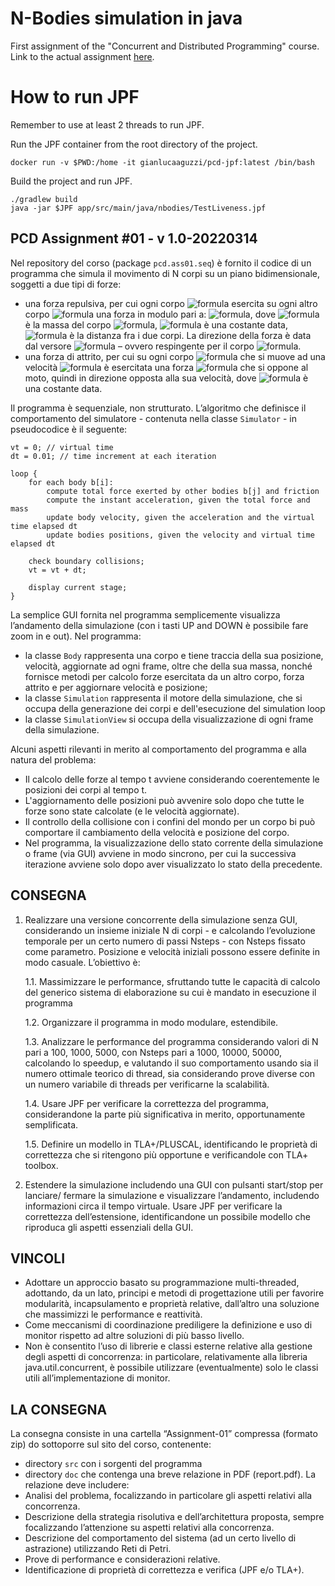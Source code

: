 ﻿# N-Bodies simulation in java
First assignment of the "Concurrent and Distributed Programming" course.
Link to the actual assignment [here](https://docs.google.com/document/d/1B-ml9PS-QT1tR6n2N3txTTiVUJ9IpF49cORrhTrtHAQ/edit).

# How to run JPF
Remember to use at least 2 threads to run JPF.

Run the JPF container from the root directory of the project.
```
docker run -v $PWD:/home -it gianlucaaguzzi/pcd-jpf:latest /bin/bash
```

Build the project and run JPF.
```
./gradlew build
java -jar $JPF app/src/main/java/nbodies/TestLiveness.jpf
```

## PCD Assignment #01 - v 1.0-20220314

Nel repository del corso (package `pcd.ass01.seq`) è fornito il codice di un programma che simula il movimento di N corpi su un piano bidimensionale, soggetti a due tipi di forze:
-   una forza repulsiva, per cui ogni corpo ![formula](https://render.githubusercontent.com/render/math?math=\color{white}b_i) esercita su ogni altro corpo ![formula](https://render.githubusercontent.com/render/math?math=\color{white}b_j) una forza in modulo pari a: ![formula](https://render.githubusercontent.com/render/math?math=\color{white}F_{ij}=K_{rep}\cdot\dfrac{m_i}{d_{ij}^2}), dove ![formula](https://render.githubusercontent.com/render/math?math=\color{white}m_i) è la massa del corpo ![formula](https://render.githubusercontent.com/render/math?math=\color{white}b_i), ![formula](https://render.githubusercontent.com/render/math?math=\color{white}K_{rep}) è una costante data, ![formula](https://render.githubusercontent.com/render/math?math=\color{white}d_{ij}) è la distanza fra i due corpi. La direzione della forza è data dal versore ![formula](https://render.githubusercontent.com/render/math?math=\color{white}(b_j-b_i)) – ovvero respingente per il corpo ![formula](https://render.githubusercontent.com/render/math?math=\color{white}b_j).
-   una forza di attrito, per cui su ogni corpo ![formula](https://render.githubusercontent.com/render/math?math=\color{white}b_i) che si muove ad una velocità ![formula](https://render.githubusercontent.com/render/math?math=\color{white}v_i) è esercitata una forza ![formula](https://render.githubusercontent.com/render/math?math=\color{white}FR_i=-K_{fri}\cdot{v_i}) che si oppone al moto, quindi in direzione opposta alla sua velocità, dove ![formula](https://render.githubusercontent.com/render/math?math=\color{white}K_{fri}) è una costante data.

Il programma è sequenziale, non strutturato. L’algoritmo che definisce il comportamento del simulatore - contenuta nella classe `Simulator` - in pseudocodice è il seguente:
```
vt = 0; // virtual time
dt = 0.01; // time increment at each iteration

loop {
	for each body b[i]:
        compute total force exerted by other bodies b[j] and friction
        compute the instant acceleration, given the total force and mass
        update body velocity, given the acceleration and the virtual time elapsed dt
        update bodies positions, given the velocity and virtual time elapsed dt
	
	check boundary collisions;
	vt = vt + dt;
	
	display current stage;
}
```
La semplice GUI fornita nel programma semplicemente visualizza l’andamento della simulazione (con i tasti UP and DOWN è possibile fare zoom in e out).
Nel programma:
-   la classe `Body` rappresenta una corpo e tiene traccia della sua posizione, velocità, aggiornate ad ogni frame, oltre che della sua massa, nonché fornisce metodi per calcolo forze esercitata da un altro corpo, forza attrito e per aggiornare velocità e posizione;
-   la classe `Simulation` rappresenta il motore della simulazione, che si occupa della generazione dei corpi e dell'esecuzione del simulation loop
-   la classe `SimulationView` si occupa della visualizzazione di ogni frame della simulazione.

Alcuni aspetti rilevanti in merito al comportamento del programma e alla natura del problema:
-   Il calcolo delle forze al tempo t avviene considerando coerentemente le posizioni dei corpi al tempo t.
-   L'aggiornamento delle posizioni può avvenire solo dopo che tutte le forze sono state calcolate (e le velocità aggiornate).
-   Il controllo della collisione con i confini del mondo per un corpo bi può comportare il cambiamento della velocità e posizione del corpo.
-   Nel programma, la visualizzazione dello stato corrente della simulazione o frame (via GUI) avviene in modo sincrono, per cui la successiva iterazione avviene solo dopo aver visualizzato lo stato della precedente.
    
## CONSEGNA
1. Realizzare una versione concorrente della simulazione senza GUI, considerando un insieme iniziale N di corpi - e calcolando l’evoluzione temporale per un certo numero di passi Nsteps - con Nsteps fissato come parametro. Posizione e velocità iniziali possono essere definite in modo casuale. L’obiettivo è:

    1.1. Massimizzare le performance, sfruttando tutte le capacità di calcolo del generico sistema di elaborazione su cui è mandato in esecuzione il programma

    1.2. Organizzare il programma in modo modulare, estendibile.

    1.3. Analizzare le performance del programma considerando valori di N pari a 100, 1000, 5000, con Nsteps pari a 1000, 10000, 50000, calcolando lo speedup, e valutando il suo comportamento usando sia il numero ottimale teorico di thread, sia considerando prove diverse con un numero variabile di threads per verificarne la scalabilità.

    1.4. Usare JPF per verificare la correttezza del programma, considerandone la parte più significativa in merito, opportunamente semplificata.

    1.5. Definire un modello in TLA+/PLUSCAL, identificando le proprietà di correttezza che si ritengono più opportune e verificandole con TLA+ toolbox.

2. Estendere la simulazione includendo una GUI con pulsanti start/stop per lanciare/ fermare la simulazione e visualizzare l’andamento, includendo informazioni circa il tempo virtuale. Usare JPF per verificare la correttezza dell’estensione, identificandone un possibile modello che riproduca gli aspetti essenziali della GUI.

## VINCOLI
-   Adottare un approccio basato su programmazione multi-threaded, adottando, da un lato, principi e metodi di progettazione utili per favorire modularità, incapsulamento e proprietà relative, dall’altro una soluzione che massimizzi le performance e reattività.
-   Come meccanismi di coordinazione prediligere la definizione e uso di monitor rispetto ad altre soluzioni di più basso livello.
-   Non è consentito l’uso di librerie e classi esterne relative alla gestione degli aspetti di concorrenza: in particolare, relativamente alla libreria java.util.concurrent, è possibile utilizzare (eventualmente) solo le classi utili all’implementazione di monitor.

## LA CONSEGNA
La consegna consiste in una cartella “Assignment-01” compressa (formato zip) do sottoporre sul sito del corso, contenente:
-   directory `src` con i sorgenti del programma
-   directory `doc` che contenga una breve relazione in PDF (report.pdf). La relazione deve includere:
-   Analisi del problema, focalizzando in particolare gli aspetti relativi alla concorrenza.
-   Descrizione della strategia risolutiva e dell’architettura proposta, sempre focalizzando l’attenzione su aspetti relativi alla concorrenza.
-   Descrizione del comportamento del sistema (ad un certo livello di astrazione) utilizzando Reti di Petri.
-   Prove di performance e considerazioni relative.
-   Identificazione di proprietà di correttezza e verifica (JPF e/o TLA+).
